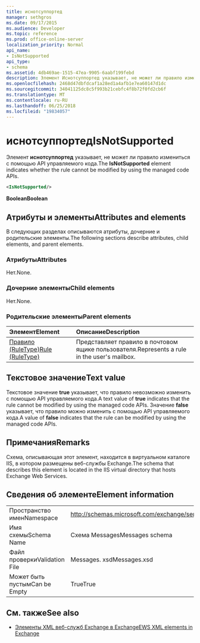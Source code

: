 ```yaml
---
title: иснотсуппортед
manager: sethgros
ms.date: 09/17/2015
ms.audience: Developer
ms.topic: reference
ms.prod: office-online-server
localization_priority: Normal
api_name:
- IsNotSupported
api_type:
- schema
ms.assetid: 4db469ae-1515-47ea-9905-6aabf199febd
description: Элемент Иснотсуппортед указывает, не может ли правило измениться с помощью API управляемого кода.
ms.openlocfilehash: 2468d47dbfdcaf1a28ed1a4afb1e7ea60147d1dc
ms.sourcegitcommit: 34041125dc8c5f993b21cebfc4f8b72f0fd2cb6f
ms.translationtype: MT
ms.contentlocale: ru-RU
ms.lasthandoff: 06/25/2018
ms.locfileid: "19834057"
---
```

# <a name="isnotsupported"></a><span data-ttu-id="0fa53-103">иснотсуппортед</span><span class="sxs-lookup"><span data-stu-id="0fa53-103">IsNotSupported</span></span>

<span data-ttu-id="0fa53-104">Элемент **иснотсуппортед** указывает, не может ли правило измениться с помощью API управляемого кода.</span><span class="sxs-lookup"><span data-stu-id="0fa53-104">The **IsNotSupported** element indicates whether the rule cannot be modified by using the managed code APIs.</span></span> 
  
```XML
<IsNotSupported/>
```

 <span data-ttu-id="0fa53-105">**Boolean**</span><span class="sxs-lookup"><span data-stu-id="0fa53-105">**Boolean**</span></span>
## <a name="attributes-and-elements"></a><span data-ttu-id="0fa53-106">Атрибуты и элементы</span><span class="sxs-lookup"><span data-stu-id="0fa53-106">Attributes and elements</span></span>

<span data-ttu-id="0fa53-107">В следующих разделах описываются атрибуты, дочерние и родительские элементы.</span><span class="sxs-lookup"><span data-stu-id="0fa53-107">The following sections describe attributes, child elements, and parent elements.</span></span>
  
### <a name="attributes"></a><span data-ttu-id="0fa53-108">Атрибуты</span><span class="sxs-lookup"><span data-stu-id="0fa53-108">Attributes</span></span>

<span data-ttu-id="0fa53-109">Нет.</span><span class="sxs-lookup"><span data-stu-id="0fa53-109">None.</span></span>
  
### <a name="child-elements"></a><span data-ttu-id="0fa53-110">Дочерние элементы</span><span class="sxs-lookup"><span data-stu-id="0fa53-110">Child elements</span></span>

<span data-ttu-id="0fa53-111">Нет.</span><span class="sxs-lookup"><span data-stu-id="0fa53-111">None.</span></span>
  
### <a name="parent-elements"></a><span data-ttu-id="0fa53-112">Родительские элементы</span><span class="sxs-lookup"><span data-stu-id="0fa53-112">Parent elements</span></span>

|<span data-ttu-id="0fa53-113">**Элемент**</span><span class="sxs-lookup"><span data-stu-id="0fa53-113">**Element**</span></span>|<span data-ttu-id="0fa53-114">**Описание**</span><span class="sxs-lookup"><span data-stu-id="0fa53-114">**Description**</span></span>|
|:-----|:-----|
|[<span data-ttu-id="0fa53-115">Правило (RuleType)</span><span class="sxs-lookup"><span data-stu-id="0fa53-115">Rule (RuleType)</span></span>](rule-ruletype.md) <br/> |<span data-ttu-id="0fa53-116">Представляет правило в почтовом ящике пользователя.</span><span class="sxs-lookup"><span data-stu-id="0fa53-116">Represents a rule in the user's mailbox.</span></span>  <br/> |
   
## <a name="text-value"></a><span data-ttu-id="0fa53-117">Текстовое значение</span><span class="sxs-lookup"><span data-stu-id="0fa53-117">Text value</span></span>

<span data-ttu-id="0fa53-118">Текстовое значение **true** указывает, что правило невозможно изменить с помощью API управляемого кода.</span><span class="sxs-lookup"><span data-stu-id="0fa53-118">A text value of **true** indicates that the rule cannot be modified by using the managed code APIs.</span></span> <span data-ttu-id="0fa53-119">Значение **false** указывает, что правило можно изменить с помощью API управляемого кода.</span><span class="sxs-lookup"><span data-stu-id="0fa53-119">A value of **false** indicates that the rule can be modified by using the managed code APIs.</span></span> 
  
## <a name="remarks"></a><span data-ttu-id="0fa53-120">Примечания</span><span class="sxs-lookup"><span data-stu-id="0fa53-120">Remarks</span></span>

<span data-ttu-id="0fa53-121">Схема, описывающая этот элемент, находится в виртуальном каталоге IIS, в котором размещены веб-службы Exchange.</span><span class="sxs-lookup"><span data-stu-id="0fa53-121">The schema that describes this element is located in the IIS virtual directory that hosts Exchange Web Services.</span></span>
  
## <a name="element-information"></a><span data-ttu-id="0fa53-122">Сведения об элементе</span><span class="sxs-lookup"><span data-stu-id="0fa53-122">Element information</span></span>

|||
|:-----|:-----|
|<span data-ttu-id="0fa53-123">Пространство имен</span><span class="sxs-lookup"><span data-stu-id="0fa53-123">Namespace</span></span>  <br/> |http://schemas.microsoft.com/exchange/services/2006/messages  <br/> |
|<span data-ttu-id="0fa53-124">Имя схемы</span><span class="sxs-lookup"><span data-stu-id="0fa53-124">Schema Name</span></span>  <br/> |<span data-ttu-id="0fa53-125">Схема Messages</span><span class="sxs-lookup"><span data-stu-id="0fa53-125">Messages schema</span></span>  <br/> |
|<span data-ttu-id="0fa53-126">Файл проверки</span><span class="sxs-lookup"><span data-stu-id="0fa53-126">Validation File</span></span>  <br/> |<span data-ttu-id="0fa53-127">Messages. xsd</span><span class="sxs-lookup"><span data-stu-id="0fa53-127">Messages.xsd</span></span>  <br/> |
|<span data-ttu-id="0fa53-128">Может быть пустым</span><span class="sxs-lookup"><span data-stu-id="0fa53-128">Can be Empty</span></span>  <br/> |<span data-ttu-id="0fa53-129">True</span><span class="sxs-lookup"><span data-stu-id="0fa53-129">True</span></span>  <br/> |
   
## <a name="see-also"></a><span data-ttu-id="0fa53-130">См. также</span><span class="sxs-lookup"><span data-stu-id="0fa53-130">See also</span></span>



- [<span data-ttu-id="0fa53-131">Элементы XML веб-служб Exchange в Exchange</span><span class="sxs-lookup"><span data-stu-id="0fa53-131">EWS XML elements in Exchange</span></span>](ews-xml-elements-in-exchange.md)

